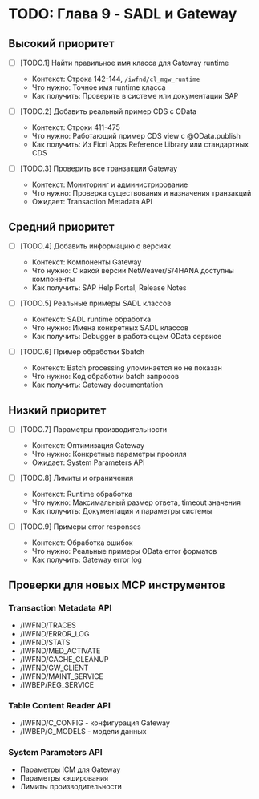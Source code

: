 # TODO: Глава 9 - SADL и Gateway

## Высокий приоритет

- [ ] [TODO.1] Найти правильное имя класса для Gateway runtime
  - Контекст: Строка 142-144, `/iwfnd/cl_mgw_runtime`
  - Что нужно: Точное имя runtime класса
  - Как получить: Проверить в системе или документации SAP

- [ ] [TODO.2] Добавить реальный пример CDS с OData
  - Контекст: Строки 411-475
  - Что нужно: Работающий пример CDS view с @OData.publish
  - Как получить: Из Fiori Apps Reference Library или стандартных CDS

- [ ] [TODO.3] Проверить все транзакции Gateway
  - Контекст: Мониторинг и администрирование
  - Что нужно: Проверка существования и назначения транзакций
  - Ожидает: Transaction Metadata API

## Средний приоритет

- [ ] [TODO.4] Добавить информацию о версиях
  - Контекст: Компоненты Gateway
  - Что нужно: С какой версии NetWeaver/S/4HANA доступны компоненты
  - Как получить: SAP Help Portal, Release Notes

- [ ] [TODO.5] Реальные примеры SADL классов
  - Контекст: SADL runtime обработка
  - Что нужно: Имена конкретных SADL классов
  - Как получить: Debugger в работающем OData сервисе

- [ ] [TODO.6] Пример обработки $batch
  - Контекст: Batch processing упоминается но не показан
  - Что нужно: Код обработки batch запросов
  - Как получить: Gateway documentation

## Низкий приоритет

- [ ] [TODO.7] Параметры производительности
  - Контекст: Оптимизация Gateway
  - Что нужно: Конкретные параметры профиля
  - Ожидает: System Parameters API

- [ ] [TODO.8] Лимиты и ограничения
  - Контекст: Runtime обработка
  - Что нужно: Максимальный размер ответа, timeout значения
  - Как получить: Документация и параметры системы

- [ ] [TODO.9] Примеры error responses
  - Контекст: Обработка ошибок
  - Что нужно: Реальные примеры OData error форматов
  - Как получить: Gateway error log

## Проверки для новых MCP инструментов

### Transaction Metadata API
- /IWFND/TRACES
- /IWFND/ERROR_LOG
- /IWFND/STATS
- /IWFND/MED_ACTIVATE
- /IWFND/CACHE_CLEANUP
- /IWFND/GW_CLIENT
- /IWFND/MAINT_SERVICE
- /IWBEP/REG_SERVICE

### Table Content Reader API
- /IWFND/C_CONFIG - конфигурация Gateway
- /IWBEP/G_MODELS - модели данных

### System Parameters API
- Параметры ICM для Gateway
- Параметры кэширования
- Лимиты производительности